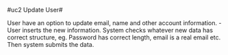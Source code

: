 #uc2 Update User#

User have an option to update email, name and other account information. - User inserts the new information. System checks whatever new data has correct structure, eg. Password has correct length, email is a real email etc. Then system submits the data.
